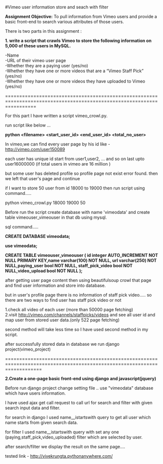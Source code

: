#Vimeo user information store and seach with filter

**Assignment Objective:** To pull information from Vimeo users and provide a basic front-end to search various attributes of those users.

There is two parts in this assignment :

**1. write a script that crawls Vimeo to store the following information on 5,000 of these users in MySQL.** 

-Name <br />
-URL of their vimeo user page <br />
-Whether they are a paying user (yes/no) <br />
-Whether they have one or more videos that are a “Vimeo Staff Pick” (yes/no) <br />
-Whether they have one or more videos they have uploaded to Vimeo (yes/no)<br />

=======================================================================================================================

For this part I have written a script vimeo_crowl.py.


run script like below ...

**python \<filename\> \<start_user_id\> \<end_user_id\> \<total_no_user\>**

In vimeo,we can find every user page by his id like - http://vimeo.com/user150089

each user has unique id start from user1,user2, ... and so on last upto user16000000 (if total users in vimeo are 16 million )

but some user has deleted profile so profile page not exist error found. then we left that user's page and continue

if I want to store 50 user from id 18000 to 19000 then run script using command.....

python vimeo_crowl.py 18000 19000 50

Before run the script create database with name 'vimeodata' and create table vimeouser_vimeouser in that db using mysql.

sql command.....

**CREATE DATABASE vimeodata;**

**use vimeodata;**

**CREATE TABLE vimeouser_vimeouser ( id integer AUTO_INCREMENT NOT NULL PRIMARY KEY,name varchar(100) NOT NULL, url varchar(250) NOT NULL,paying_user bool NOT NULL, staff_pick_video bool NOT NULL,video_upload bool NOT NULL );**


after getting user page content then using beautifulsoup crowl that page and find user information and store into database.

but in user's profile page there is no information of staff pick video..... 
so there are two ways to find user has staff pick video or not 

1.check all video of each user (more than 50000 page fetching)<br />
2.visit http://vimeo.com/channels/staffpicks/videos and see all user id and map user from stored user data.(only 522 page fetching)

second method will take less time so I have used second method in my script.

after successfully stored data in database we run django project(vimeo_project)

=========================================================================================================================

**2.Create a one-page basic front-end using django and javascript(jquery)**

Before run django project change setting file .. use "vimeodata" database which have users information.

I have used ajax get call request to call url for search and filter with given search input data and filter.

for search in django I used name__istartswith query to get all user which name starts from given search data. 

for filter I used name__istartswith query with set any one (paying,staff_pick,video_uploaded) filter which are selected by user.

after search/filter we display the result on the same page....

tested link - http://vivekrungta.pythonanywhere.com/



